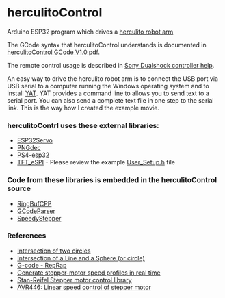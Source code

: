 # herculitoControl
 Arduino ESP32 program which drives a
 [herculito robot arm](https://www.thingiverse.com/thing:6422152)
 
 The GCode syntax that herculitoControl understands is documented in 
 [herculitoControl GCode V1.0.pdf](https://github.com/refob/herculitoControl/blob/main/doc/herculitoControl%20GCode%20V1.0.pdf).

 The remote control usage is described in 
 [Sony Dualshock controller help](https://github.com/refob/herculitoControl/blob/main/doc/Sony%20Dualshock%204%20controller%20help.pdf).

 An easy way to drive the herculito robot arm is to connect the USB port via USB serial to a computer running
 the Windows operating system and to install [YAT](https://sourceforge.net/projects/y-a-terminal/).
 YAT provides a command line to allows you to send text to a serial port. You can also send a
 complete text file in one step to the serial link. This is the way how I created the example
 movie.
 
### herculitoContrl uses these external libraries:
* [ESP32Servo](https://github.com/jkb-git/ESP32Servo)
* [PNGdec](https://github.com/bitbank2/PNGdec)
* [PS4-esp32](https://github.com/aed3/PS4-esp32)
* [TFT_eSPI](https://github.com/Bodmer/TFT_eSPI) - Please review the example [User_Setup.h](/TFT_eSPI_User_Setups/User_Setup.h) file

### Code from these libraries is embedded in the herculitoControl source
* [RingBufCPP](https://github.com/wizard97/Embedded_RingBuf_CPP)
* [GCodeParser](https://github.com/tgolla/GCodeParser)
* [SpeedyStepper](https://github.com/Stan-Reifel/SpeedyStepper)

### References
* [Intersection of two circles](https://paulbourke.net/geometry/circlesphere/)
* [Intersection of a Line and a Sphere (or circle)](https://paulbourke.net/geometry/circlesphere/)
* [G-code - RepRap](https://www.reprap.org/wiki/G-code)
* [Generate stepper-motor speed profiles in real time](https://www.embedded.com/generate-stepper-motor-speed-profiles-in-real-time/)
* [Stan-Reifel Stepper motor control library](https://github.com/Stan-Reifel/SpeedyStepper)
* [AVR446: Linear speed control of stepper motor](https://ww1.microchip.com/downloads/en/Appnotes/doc8017.pdf)
